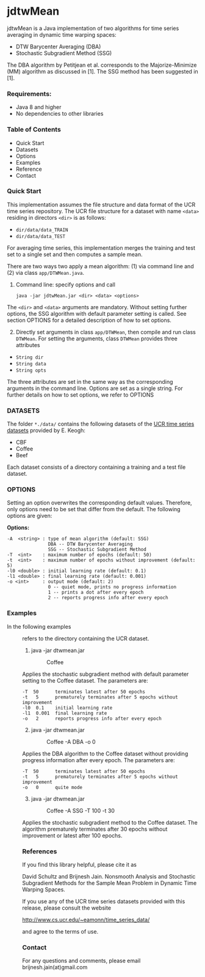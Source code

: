 # jdtwMean

jdtwMean is a Java implementation of two algorithms for time series averaging in dynamic time warping spaces:

* DTW Barycenter Averaging (DBA)
* Stochastic Subgradient Method (SSG)

The DBA algorithm by Petitjean et al. corresponds to the Majorize-Minimize (MM) algorithm as discussed in [1]. The SSG method has been suggested in [1].


### Requirements:
* Java 8 and higher
* No dependencies to other libraries


### Table of Contents 

* Quick Start
* Datasets
* Options
* Examples
* Reference
* Contact


### Quick Start 

This implementation assumes the file structure and data format of the UCR time series repository. The UCR file structure for a dataset with name `<data>` residing in directors `<dir>` is as follows: 

* `dir/data/data_TRAIN`
* `dir/data/data_TEST`

For averaging time series, this implementation merges the training and test set to a single set and then computes a sample mean.  

There are two ways two apply a mean algorithm: (1) via command line and (2) via class `app/DTWMean.java`.  

1. Command line: specify options and call

    `java -jar jdtwMean.jar <dir> <data> <options>`
    
The `<dir>` and `<data>` arguments are mandatory. Without setting further options, the SSG algorithm with default parameter setting is called. See section OPTIONS for a detailed description of how to set options.

2. Directly set arguments in class `app/DTWMean`, then compile and run class `DTWMean`. For setting the arguments, class `DTWMean` provides three attributes

* `String dir`
* `String data`
* `String opts`

The three attributes are set in the same way as the corresponding arguments in the command line. Options are set as a single string. For further details on how to set options, we refer to OPTIONS


### DATASETS

The folder `*./data/` contains the following datasets of the [UCR time series datasets](http://www.cs.ucr.edu/~eamonn/time_series_data/) provided by E. Keogh:

* CBF
* Coffee
* Beef

Each dataset consists of a directory containing a training and a test file dataset. 


### OPTIONS 

Setting an option overwrites the corresponding default values. Therefore, only options need to be set that differ from the default. The following options are given:

**Options:**

```
-A  <string> : type of mean algorithm (default: SSG)
	           DBA -- DTW Barycenter Averaging
	           SSG -- Stochastic Subgradient Method
-T  <int>    : maximum number of epochs (default: 50)
-t  <int>    : maximum number of epochs without improvement (default: 5)
-l0 <double> : initial learning rate (default: 0.1)
-l1 <double> : final learning rate (default: 0.001)
-o <int>     : output mode (default: 2)
               0 -- quiet mode, prints no progress information
               1 -- prints a dot after every epoch
               2 -- reports progress info after every epoch	 
```


### Examples 

In the following examples <dir> refers to the directory containing the UCR
dataset. 

1. java -jar dtwmean.jar <dir> Coffee 

Applies the stochastic subgradient method with default parameter setting to the
Coffee dataset. The parameters are:

	-T  50		terminates latest after 50 epochs
	-t   5		prematurely terminates after 5 epochs without improvement
	-l0  0.1	initial learning rate	
	-l1  0.001	final learning rate
	-o   2		reports progress info after every epoch

2. java -jar dtwmean.jar <dir> Coffee -A DBA -o 0

Applies the DBA algorithm to the Coffee dataset without providing progress
information after every epoch. The parameters are:

	-T  50		terminates latest after 50 epochs
	-t   5		prematurely terminates after 5 epochs without improvement
	-o   0		quite mode


3. java -jar dtwmean.jar <dir> Coffee -A SSG -T 100 -t 30

Applies the stochastic subgradient method to the Coffee dataset. The algorithm
prematurely terminates after 30 epochs without improvement or latest after 100
epochs. 


### References #################################################################

If you find this library helpful, please cite it as

David Schultz and Brijnesh Jain. Nonsmooth Analysis and Stochastic Subgradient
Methods for the Sample Mean Problem in Dynamic Time Warping Spaces. 

If you use any of the UCR time series datasets provided with this release,
please consult the website

http://www.cs.ucr.edu/~eamonn/time_series_data/

and agree to the terms of use.


### Contact ####################################################################

For any questions and comments, please email brijnesh.jain(at)gmail.com


